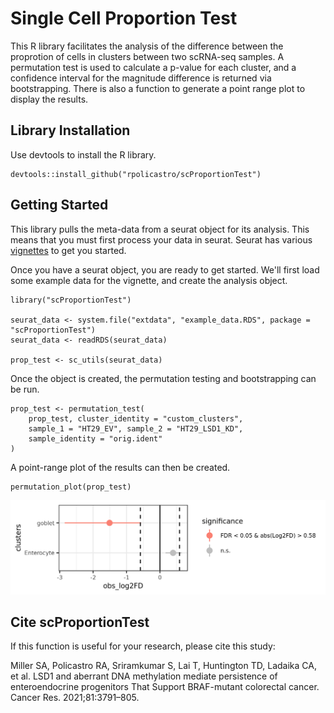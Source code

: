 # Single Cell Proportion Test

This R library facilitates the analysis of the difference between the proprotion of cells
in clusters between two scRNA-seq samples.
A permutation test is used to calculate a p-value for each cluster,
and a confidence interval for the magnitude difference is returned via bootstrapping.
There is also a function to generate a point range plot to display the results.

## Library Installation

Use devtools to install the R library.

```
devtools::install_github("rpolicastro/scProportionTest")
```

## Getting Started

This library pulls the meta-data from a seurat object for its analysis.
This means that you must first process your data in seurat.
Seurat has various [vignettes](https://satijalab.org/seurat/vignettes.html) to get you started.

Once you have a seurat object, you are ready to get started.
We'll first load some example data for the vignette, and create the analysis object.

```
library("scProportionTest")

seurat_data <- system.file("extdata", "example_data.RDS", package = "scProportionTest")
seurat_data <- readRDS(seurat_data)

prop_test <- sc_utils(seurat_data)
```

Once the object is created, the permutation testing and bootstrapping can be run.

```
prop_test <- permutation_test(
	prop_test, cluster_identity = "custom_clusters",
	sample_1 = "HT29_EV", sample_2 = "HT29_LSD1_KD",
	sample_identity = "orig.ident"
)
```

A point-range plot of the results can then be created.

```
permutation_plot(prop_test)
```

![example_plot](inst/images/example_plot.png)


## Cite scProportionTest

If this function is useful for your research, please cite this study:

Miller SA, Policastro RA, Sriramkumar S, Lai T, Huntington TD, Ladaika CA, et al. LSD1 and aberrant DNA methylation mediate persistence of enteroendocrine progenitors That Support BRAF-mutant colorectal cancer. Cancer Res. 2021;81:3791–805.
